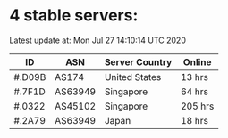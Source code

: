 # 4 stable servers:

Latest update at: Mon Jul 27 14:10:14 UTC 2020

| ID | ASN | Server Country | Online |
| -- | --- | -------------- | ------ |
| #.D09B | AS174 | United States | 13 hrs |
| #.7F1D | AS63949 | Singapore | 64 hrs |
| #.0322 | AS45102 | Singapore | 205 hrs |
| #.2A79 | AS63949 | Japan | 18 hrs |

